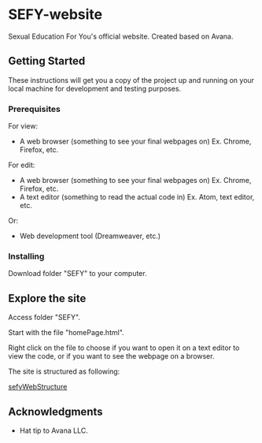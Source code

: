 # SEFY-website
Sexual Education For You's official website. Created based on Avana.

## Getting Started

These instructions will get you a copy of the project up and running on your local machine for development and testing purposes.

### Prerequisites

For view: 
- A web browser (something to see your final webpages on) Ex. Chrome, Firefox, etc.

For edit:

- A web browser (something to see your final webpages on) Ex. Chrome, Firefox, etc.
- A text editor (something to read the actual code in) Ex. Atom, text editor, etc.

Or: 

- Web development tool (Dreamweaver, etc.) 

### Installing

Download folder "SEFY" to your computer. 

## Explore the site

Access folder "SEFY".

Start with the file "homePage.html".

Right click on the file to choose if you want to open it on a text editor to view the code, or if you want to see the webpage on a browser.

The site is structured as following:

[sefyWebStructure](https://drive.google.com/open?id=1O9fzcxTxWmiI6V8G7GnufwlRNsBd9IdM)


## Acknowledgments

* Hat tip to Avana LLC. 


